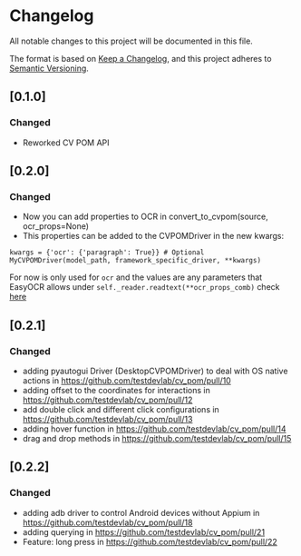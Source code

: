 # Changelog

All notable changes to this project will be documented in this file.

The format is based on [Keep a Changelog](https://keepachangelog.com/en/1.1.0/),
and this project adheres to [Semantic Versioning](https://semver.org/spec/v2.0.0.html).

## [0.1.0]
### Changed
- Reworked CV POM API

## [0.2.0]
### Changed
- Now you can add properties to OCR in convert_to_cvpom(source, ocr_props=None)
- This properties can be added to the CVPOMDriver in  the new kwargs:
```
kwargs = {'ocr': {'paragraph': True}} # Optional
MyCVPOMDriver(model_path, framework_specific_driver, **kwargs)
```

For now is only used for `ocr` and the values are any parameters that EasyOCR allows under `self._reader.readtext(**ocr_props_comb)` check [here](https://www.jaided.ai/easyocr/documentation/)

## [0.2.1]
### Changed
* adding pyautogui Driver (DesktopCVPOMDriver) to deal with OS native actions in https://github.com/testdevlab/cv_pom/pull/10
* adding offset to the coordinates for interactions in https://github.com/testdevlab/cv_pom/pull/12
* add double click and different click configurations in https://github.com/testdevlab/cv_pom/pull/13
* adding hover function in https://github.com/testdevlab/cv_pom/pull/14
* drag and drop methods in https://github.com/testdevlab/cv_pom/pull/15

## [0.2.2]
### Changed
* adding adb driver to control Android devices without Appium in https://github.com/testdevlab/cv_pom/pull/18
* adding querying in https://github.com/testdevlab/cv_pom/pull/21
* Feature: long press in https://github.com/testdevlab/cv_pom/pull/22